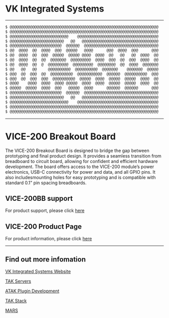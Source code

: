 # VK Integrated Systems
---

```bash
$ @@@@@@@@@@@@@@@@@@@@@@@@@@@@@@@@@@@@@@@@@@@@@@@@@@@@@@@@@@@@@@@@@@
$ @@@@@@@@@@@@@@@@@@@@@@@@@@@@@@@@@@@@@@@@@@@@@@@@@@@@@@@@@@@@@@@@@@
$ @@@@@@@@@@@@@@@@@@@@@@@@@@    @@@@@@@@@@@@@@@@@@@@@@@@@@@@@@@@@@@@
$ @@@@@@@@@@@@@@@@@@@@@@@@   @@   @@@@@@@@@@@@@@@@@@@@@@@@@@@@@@@@@@
$ @@@@@@@@@@@@@@@@@@@@@@@  @@@@@@  @@@@@@@@@@@@@@@@@@@@@@@@@@@@@@@@@
$ @@  @@@@  @@  @@@@  @@@  @@@@@   @@@@      @@@  @@@@  @@@      @@@
$ @@  @@@@  @@  @@@  @@@@@  @@@@@ @@@@  @@@@  @@   @@   @@  @@@@  @@
$ @@  @@@@  @@  @@  @@@@@@@  @@@@@@@@@  @@@@  @@@  @@  @@@  @@@@  @@
$ @@  @@@@  @@  @  @@@@@@@@@  @@@@@@@@@  @@@@@@@@  @@  @@@@  @@@@@@@
$ @@   @@   @@     @@@@@@@@@@  @@@@@@@@@@  @@@@@@@    @@@@@@@  @@@@@
$ @@@  @@  @@@  @@  @@@@@@@@@@  @@@@@@@@@@@  @@@@@@  @@@@@@@@@@  @@@
$ @@@  @@  @@@  @@@  @@@@@@@@@@  @@@@@  @@@@  @@@@@  @@@@@  @@@@  @@
$ @@@@    @@@@  @@@@  @@@@ @@@@@  @@@@  @@@@  @@@@@  @@@@@  @@@@  @@
$ @@@@@  @@@@@  @@@@  @@@   @@@@@  @@@@      @@@@@@  @@@@@@      @@@
$ @@@@@@@@@@@@@@@@@@@@@@@  @@@@@@  @@@@@@@@@@@@@@@@@@@@@@@@@@@@@@@@@
$ @@@@@@@@@@@@@@@@@@@@@@@@   @@   @@@@@@@@@@@@@@@@@@@@@@@@@@@@@@@@@@
$ @@@@@@@@@@@@@@@@@@@@@@@@@@    @@@@@@@@@@@@@@@@@@@@@@@@@@@@@@@@@@@@
$ @@@@@@@@@@@@@@@@@@@@@@@@@@@@@@@@@@@@@@@@@@@@@@@@@@@@@@@@@@@@@@@@@@
$ @@@@@@@@@@@@@@@@@@@@@@@@@@@@@@@@@@@@@@@@@@@@@@@@@@@@@@@@@@@@@@@@@@
```

---
# VICE-200 Breakout Board

The VICE-200 Breakout Board is designed to bridge the gap between prototyping and final product
design. It provides a seamless transition from breadboard to circuit board, allowing for confident and
efficient hardware development. The board offers access to the VICE-200 module’s power electronics,
USB-C connectivity for power and data, and all GPIO pins. It also includesmounting holes for easy
prototyping and is compatible with standard 0.1" pin spacing breadboards.

## VICE-200BB support
For product support, please click [here](https://support.vkintsys.com/en/collections/11266551-vice-200)

## VICE-200 Product Page
For product information, please click [here](https://vkintsys.com/vice-200)

---

## Find out more infomation
[VK Integrated Systems Website](https://www.vkintsys.com)

[TAK Servers](https://vkintsys.com/tak-servers)

[ATAK Plugin Development](https://vkintsys.com/atak-plugin-development)

[TAK Stack](https://vkintsys.com/atak-plugin-development)

[MARS](https://vkintsys.com/mars)

